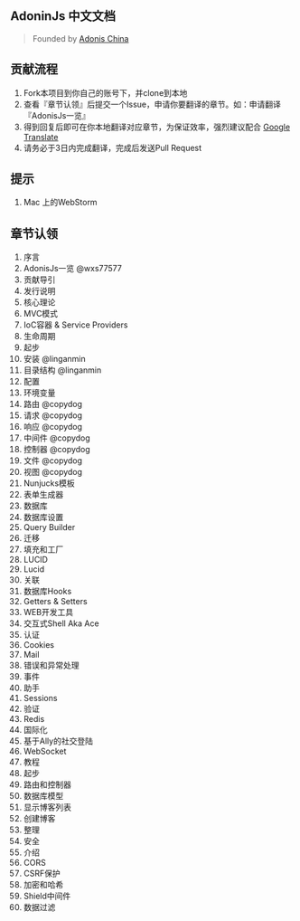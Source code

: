 ## AdoninJs 中文文档
> Founded by [Adonis China](http://adonis-china.org)

## 贡献流程
1. Fork本项目到你自己的账号下，并clone到本地
1. 查看『章节认领』后提交一个Issue，申请你要翻译的章节。如：申请翻译『AdonisJs一览』
1. 得到回复后即可在你本地翻译对应章节，为保证效率，强烈建议配合 [Google Translate](https://translate.google.cn/)
1. 请务必于3日内完成翻译，完成后发送Pull Request

## 提示
1. Mac 上的WebStorm

## 章节认领
1. 序言
1. AdonisJs一览 @wxs77577
1. 贡献导引
1. 发行说明
1. 核心理论
1. MVC模式
1. IoC容器 & Service Providers
1. 生命周期
1. 起步
1. 安装 @linganmin
1. 目录结构 @linganmin
1. 配置
1. 环境变量
1. 路由 @copydog
1. 请求 @copydog
1. 响应 @copydog
1. 中间件 @copydog
1. 控制器 @copydog
1. 文件 @copydog
1. 视图 @copydog
1. Nunjucks模板
1. 表单生成器
1. 数据库
1. 数据库设置
1. Query Builder
1. 迁移
1. 填充和工厂
1. LUCID
1. Lucid
1. 关联
1. 数据库Hooks
1. Getters & Setters
1. WEB开发工具
1. 交互式Shell Aka Ace
1. 认证
1. Cookies
1. Mail
1. 错误和异常处理
1. 事件
1. 助手
1. Sessions
1. 验证
1. Redis
1. 国际化
1. 基于Ally的社交登陆
1. WebSocket
1. 教程
1. 起步
1. 路由和控制器
1. 数据库模型
1. 显示博客列表
1. 创建博客
1. 整理
1. 安全
1. 介绍
1. CORS
1. CSRF保护
1. 加密和哈希
1. Shield中间件
1. 数据过滤